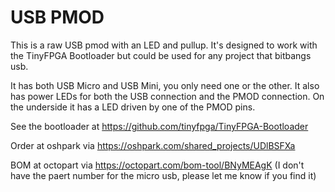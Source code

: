 # USB PMOD

This is a raw USB pmod with an LED and pullup.  It's designed to work with
the TinyFPGA Bootloader but could be used for any project that bitbangs usb.

It has both USB Micro and USB Mini, you only need one or the other.  It also has power LEDs for both the USB connection and the PMOD connection.  On the underside it has a LED driven by one of the PMOD pins.

See the bootloader at https://github.com/tinyfpga/TinyFPGA-Bootloader

Order at oshpark via https://oshpark.com/shared_projects/UDlBSFXa

BOM at octopart via https://octopart.com/bom-tool/BNyMEAgK (I don't have the paert number for the micro usb, please let me know if you find it)
